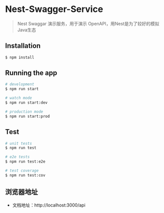 # Nest-Swagger-Service

> Nest Swaggar 演示服务，用于演示 OpenAPI，用Nest是为了较好的模拟Java生态

## Installation

```bash
$ npm install
```

## Running the app

```bash
# development
$ npm run start

# watch mode
$ npm run start:dev

# production mode
$ npm run start:prod
```

## Test

```bash
# unit tests
$ npm run test

# e2e tests
$ npm run test:e2e

# test coverage
$ npm run test:cov
```

## 浏览器地址

* 文档地址：http://localhost:3000/api
